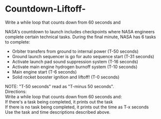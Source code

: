 # Countdown-Liftoff-
Write a while loop that counts down from 60 seconds and

NASA's countdown to launch includes checkpoints where NASA engineers complete certain technical tasks. During the final minute, NASA has 6 tasks to complete:

<ul>
  <li>Orbiter transfers from ground to internal power (T-50 seconds)</li>
  <li>Ground launch sequencer is go for auto sequence start (T-31 seconds)</li>
  <li>Activate launch pad sound suppression system (T-16 seconds)</li>
  <li>Activate main engine hydrogen burnoff system (T-10 seconds)</li>
  <li>Main engine start (T-6 seconds)</li>
  <li>Solid rocket booster ignition and liftoff! (T-0 seconds)</li>
  </ul>
NOTE: "T-50 seconds" read as "T-minus 50 seconds".</br>
Directions:</br>
Write a while loop that counts down from 60 seconds and:
</br>
If there's a task being completed, it prints out the task</br>
If there is no task being completed, it prints out the time as T-x seconds</br>
Use the task and time descriptions described above.</br>
